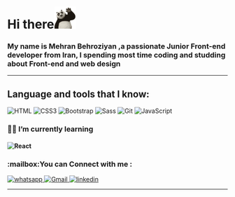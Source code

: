 <h1 align="left">Hi there<img src="https://github.com/gooddevil79/gooddevil79/blob/main/assets/Hnet.com-image.gif" width="50"></h1>

<h3 align="left">My name is Mehran Behroziyan ,a passionate Junior Front-end developer from Iran, I spending most time coding and studding about Front-end and web design</h3>

<hr>

## Language and tools that I know:

![HTML](https://img.shields.io/badge/-HTML5-090909?style=for-the-badge&logo=hTML5)
![CSS3](https://img.shields.io/badge/-CSS3-090909?style=for-the-badge&logo=css3&logoColor=1572B6)
![Bootstrap](https://img.shields.io/badge/-Bootstrap4-090909?style=for-the-badge&logo=Bootstrap)
![Sass](https://img.shields.io/badge/-Sass-090909?style=for-the-badge&logo=Sass)
![Git](https://img.shields.io/badge/-Git-090909?style=for-the-badge&logo=Git)
![JavaScript](https://img.shields.io/badge/-Javascript-090909?style=for-the-badge&logo=Javascript)
### 👨‍💻 I’m currently learning

#### ![React](https://img.shields.io/badge/-React-090909?style=for-the-badge&logo=React)

<h3 align="left">:mailbox:You can  Connect with me :</h3>
<p align="left">
<!-- <a href="https://instagram.com/mhrnb79" target="blank">

<!-- ![instagram](https://img.shields.io/badge/-Instagram-090909?style=for-the-badge&logo=instagram) -->

<!-- </a> -->

<a href="https://wa.me/989217531963" target="blank">

![whatsapp](https://img.shields.io/badge/-whatsapp-090909?style=for-the-badge&logo=whatsapp)
</a>
<a href="mailto:behroziyan.mhrn@gmail.com" target="blank">
![Gmail](https://img.shields.io/badge/-Gmail-090909?style=for-the-badge&logo=Gmail)
<a href="https://www.linkedin.com/in/mehran-behroziyan-420967197" target="blank">
![linkedin](https://img.shields.io/badge/-linkedin-090909?style=for-the-badge&logo=linkedin&logoColor=0A66C2)

</a>
</p>
<hr>
<!-- <details>
<summary>
    More stuff about me
</summary>

<br>
    
#### Github Status
![Anurag's GitHub stats](https://github-readme-stats.vercel.app/api?username=gooddevil79&hide=contribs,prs&theme=tokyonight)

<hr>

### little story :

<p>
at the beginning in college, I got acquainted with C++ language and it was my first experience in Programming world that i get into, still, something was misssing and i was a rolling stone, but i found my interest in front-end and web design occupation 
   </br>
I studied HTML-CSS for one year and focused on it at first so reached at very good and advanced level, after that i decided to study about CSS frameworks and libraries, so I start to learn BOOTSTRAP v4, as many developers at this field, after CSS and it tools, I started to learn JavaScript programming language and after finishing VANILA JS, DOM and OOP functionality, i could say I'm at a Junior Level of front-end developer but as you know there is many stuff to learn in our lives ;)
I also learned GIT & GITHUB which is one of nessecary skills in this path and occupation, with a very good coure and I think now I'm good to work in programming teams.
   </br>
I, Mehran Behroziyan, am Front end developer with perseverance, effort, intrested to learn more stuff and new experiences and teamworks. 
    </p>

##### Intrested in :

- 🎧🎶 Music
- 📚📙 Books
- 🎮🕹 Games
- 📺📼 Movies & Series
- 🏖🚗 Travel
</details> -->
<!--
**gooddevil79/gooddevil79** is a ✨ _special_ ✨ repository because its `README.md` (this file) appears on your GitHub profile.

Here are some ideas to get you started:

- 🔭 I’m currently working on ...
- 🌱 I’m currently learning ...
- 👯 I’m looking to collaborate on ...
- 🤔 I’m looking for help with ...
- 💬 Ask me about ...
- 📫 How to reach me: ...
- 😄 Pronouns: ...
- ⚡ Fun fact: ...
  -->

